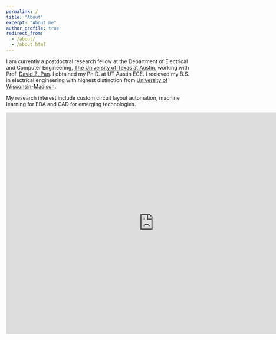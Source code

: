 ```yaml
---
permalink: /
title: "About"
excerpt: "About me"
author_profile: true
redirect_from: 
  - /about/
  - /about.html
---
```




I am currently a postdoctral research fellow at the Department of Electrical and Computer Engineering, [The University of Texas at Austin](https://www.utexas.edu/), working with Prof. [David Z. Pan](http://www.ece.utexas.edu/~dpan/). I obtained my Ph.D. at UT Austin ECE. I recieved my B.S. in electrical engineering with highest distinction from
[University of Wisconsin-Madison](https://guide.wisc.edu/courses/e_c_e/).

My research interest include custom circuit layout automation, machine learning for EDA and CAD for emerging technologies.


<iframe src="https://calendar.google.com/calendar/embed?src=keren.zhu%40utexas.edu&ctz=America%2FChicago" style="border: 0" width="800" height="600" frameborder="0" scrolling="no"></iframe>




<!-- Global site tag (gtag.js) - Google Analytics -->
<script async src="https://www.googletagmanager.com/gtag/js?id=UA-178663221-1"></script>
<script>
  window.dataLayer = window.dataLayer || [];
  function gtag(){dataLayer.push(arguments);}
  gtag('js', new Date());

  gtag('config', 'UA-178663221-1');
</script>

